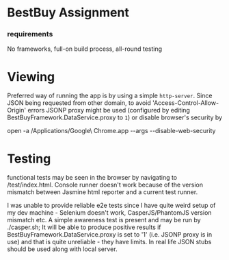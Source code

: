 BestBuy Assignment
==================

### requirements
No frameworks, full-on build process, all-round testing


Viewing
=======

Preferred way of running the app is by using a simple `http-server`. Since JSON being requested from other domain, to avoid 'Access-Control-Allow-Origin' errors JSONP proxy might be used (configured by editing BestBuyFramework.DataService.proxy to `1`) or disable browser's security by

open -a /Applications/Google\ Chrome.app --args --disable-web-security



Testing
=======

functional tests may be seen in the browser by navigating to /test/index.html. Console runner doesn't work because of the version mismatch between Jasmine html reporter and a current test runner.

I was unable to provide reliable e2e tests since I have quite weird setup of my dev machine - Selenium doesn't work, CasperJS/PhantomJS version mismatch etc. A simple awareness test is present and may be run by ./casper.sh; It will be able to produce positive results if BestBuyFramework.DataService.proxy is set to '1' (i.e. JSONP proxy is in use) and that is quite unreliable - they have limits. In real life JSON stubs should be used along with local server.

